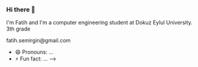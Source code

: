 ### Hi there 👋
I'm Fatih and I'm a computer engineering student at Dokuz Eylul University. 3th grade
<!--
**fatihsemirgin/fatihsemirgin** is a ✨ _special_ ✨ repository because its `README.md` (this file) appears on your GitHub profile.

Here are some ideas to get you started:

- 🔭 I’m currently working on web
- 🌱 I’m currently learning html css javascript
- 👯 I’m looking to collaborate on ...
- 🤔 I’m looking for help with ...
- 💬 Ask me about  engineering also computer engineering because i'm a student
- 📫 How to reach me: You can send me mail --> fatih.semirgin@gmail.com
- 😄 Pronouns: ...
- ⚡ Fun fact: ...
-->
